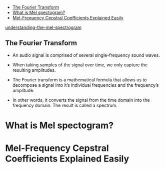 <!--ts-->
   * [The Fourier Transform](#the-fourier-transform)
* [What is Mel spectogram?](#what-is-mel-spectogram)
* [Mel-Frequency Cepstral Coefficients Explained Easily](#mel-frequency-cepstral-coefficients-explained-easily)

<!-- Created by https://github.com/ekalinin/github-markdown-toc -->
<!-- Added by: gil_diy, at: Sat 01 Apr 2023 02:40:38 PM IDT -->

<!--te-->



[understanding-the-mel-spectrogram](https://medium.com/analytics-vidhya/understanding-the-mel-spectrogram-fca2afa2ce53)


## The Fourier Transform

* An audio signal is comprised of several single-frequency sound waves.

* When taking samples of the signal over time, we only capture the resulting amplitudes. 



* The Fourier transform is a mathematical formula that allows us to decompose a signal into it’s individual frequencies and the frequency’s amplitude. 

* In other words, it converts the signal from the time domain into the frequency domain. The result is called a spectrum.




# What is Mel spectogram?




# Mel-Frequency Cepstral Coefficients Explained Easily